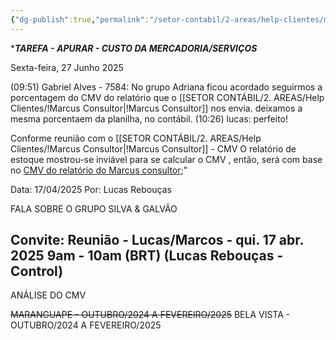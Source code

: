 ```yaml
---
{"dg-publish":true,"permalink":"/setor-contabil/2-areas/help-clientes/maranguape-154/","dgPassFrontmatter":true,"created":"2025-04-04T14:02:50.120-03:00","updated":"2025-06-27T10:28:06.909-03:00"}
---
```



 ****TAREFA - APURAR - CUSTO DA MERCADORIA/SERVIÇOS***


Sexta-feira, 27 Junho 2025
 
(09:51) Gabriel Alves - 7584: No grupo Adriana ficou acordado seguirmos a porcentagem do CMV do relatório  que o [[SETOR CONTÁBIL/2. AREAS/Help Clientes/!Marcus Consultor\|!Marcus Consultor]] nos envia. deixamos a mesma porcentaem da planilha, no contábil.
(10:26) lucas: perfeito!


Conforme reunião com o [[SETOR CONTÁBIL/2. AREAS/Help Clientes/!Marcus Consultor\|!Marcus Consultor]] - CMV O relatório de estoque mostrou-se inviável para se calcular o CMV , então, será com base no <u>CMV do relatório do Marcus consultor</u>;"

Data: 17/04/2025
Por: Lucas Rebouças





FALA SOBRE O GRUPO SILVA & GALVÃO

## Convite: Reunião - Lucas/Marcos - qui. 17 abr. 2025 9am - 10am (BRT) (Lucas Rebouças - Control)

ANÁLISE DO CMV

~~MARANGUAPE - OUTUBRO/2024 A FEVEREIRO/2025~~
BELA VISTA - OUTUBRO/2024 A FEVEREIRO/2025
